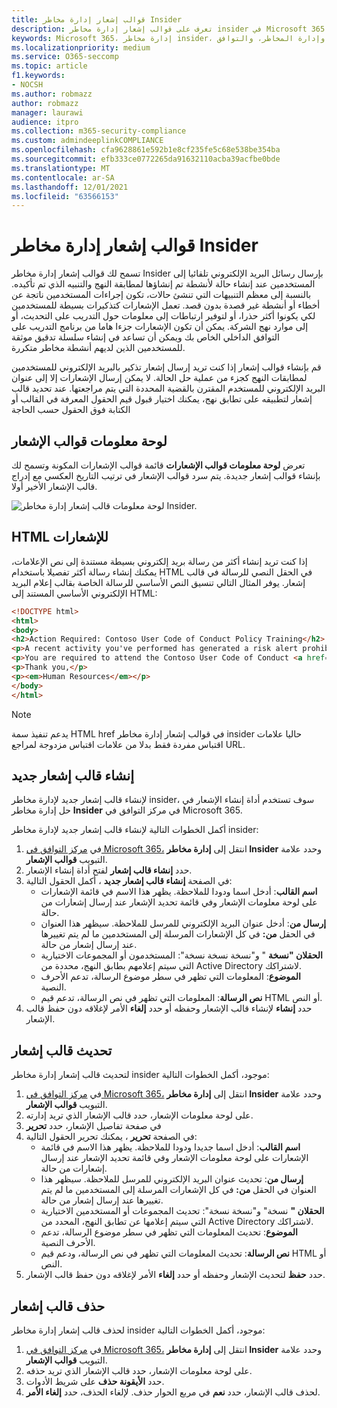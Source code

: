 ```yaml
---
title: قوالب إشعار إدارة مخاطر Insider
description: تعرف على قوالب إشعار إدارة مخاطر insider في Microsoft 365
keywords: Microsoft 365، إدارة مخاطر insider، وإدارة المخاطر، والتوافق
ms.localizationpriority: medium
ms.service: O365-seccomp
ms.topic: article
f1.keywords:
- NOCSH
ms.author: robmazz
author: robmazz
manager: laurawi
audience: itpro
ms.collection: m365-security-compliance
ms.custom: admindeeplinkCOMPLIANCE
ms.openlocfilehash: cfa9628861e592b1e8cf235fe5c68e538be354ba
ms.sourcegitcommit: efb333ce0772265da91632110acba39acfbe0bde
ms.translationtype: MT
ms.contentlocale: ar-SA
ms.lasthandoff: 12/01/2021
ms.locfileid: "63566153"
---
```

# <a name="insider-risk-management-notice-templates"></a>قوالب إشعار إدارة مخاطر Insider

تسمح لك قوالب إشعار إدارة مخاطر Insider بإرسال رسائل البريد الإلكتروني تلقائيا إلى المستخدمين عند إنشاء حالة لأنشطة تم إنشاؤها لمطابقة النهج والتنبيه الذي تم تأكيده. بالنسبة إلى معظم التنبيهات التي تنشئ حالات، تكون إجراءات المستخدمين ناتجة عن أخطاء أو أنشطة غير قصدة بدون قصد. تعمل الإشعارات كتذكيرات بسيطة للمستخدمين لكي يكونوا أكثر حذرا، أو لتوفير ارتباطات إلى معلومات حول التدريب على التحديث، أو إلى موارد نهج الشركة. يمكن أن تكون الإشعارات جزءا هاما من برنامج التدريب على التوافق الداخلي الخاص بك ويمكن أن تساعد في إنشاء سلسلة تدقيق موثقة للمستخدمين الذين لديهم أنشطة مخاطر متكررة.

قم بإنشاء قوالب إشعار إذا كنت تريد إرسال إشعار تذكير بالبريد الإلكتروني للمستخدمين لمطابقات النهج كجزء من عملية حل الحالة. لا يمكن إرسال الإشعارات إلا إلى عنوان البريد الإلكتروني للمستخدم المقترن بالقضية المحددة التي يتم مراجعتها. عند تحديد قالب إشعار لتطبيقه على تطابق نهج، يمكنك اختيار قبول قيم الحقول المعرفة في القالب أو الكتابة فوق الحقول حسب الحاجة

## <a name="notice-templates-dashboard"></a>لوحة معلومات قوالب الإشعار

تعرض **لوحة معلومات قوالب الإشعارات** قائمة قوالب الإشعارات المكونة وتسمح لك بإنشاء قوالب إشعار جديدة. يتم سرد قوالب الإشعار في ترتيب التاريخ العكسي مع إدراج قالب الإشعار الأخير أولا.

![لوحة معلومات قالب إشعار إدارة مخاطر Insider.](../media/insider-risk-notices-dashboard.png)

## <a name="html-for-notices"></a>HTML للإشعارات

إذا كنت تريد إنشاء أكثر من رسالة بريد إلكتروني بسيطة مستندة إلى نص الإعلامات، يمكنك إنشاء رسالة أكثر تفصيلا باستخدام HTML في الحقل النصي للرسالة في قالب إشعار. يوفر المثال التالي تنسيق النص الأساسي للرسالة الخاصة بقالب إعلام البريد الإلكتروني الأساسي المستند إلى HTML:

```HTML
<!DOCTYPE html>
<html>
<body>
<h2>Action Required: Contoso User Code of Conduct Policy Training</h2>
<p>A recent activity you've performed has generated a risk alert prohibited by the Contoso User <a href='https://www.contoso.com'>Code of Conduct Policy</a>.</p>
<p>You are required to attend the Contoso User Code of Conduct <a href='https://www.contoso.com'>training</a> within the next 14 days. Please contact <a href='mailto:hr@contoso.com'>Human Resources</a> with any questions about this training request.</p>
<p>Thank you,</p>
<p><em>Human Resources</em></p>
</body>
</html>
```

> [!NOTE]
> يدعم تنفيذ سمة HTML href في قوالب إشعار إدارة مخاطر insider حاليا علامات اقتباس مفردة فقط بدلا من علامات اقتباس مزدوجة لمراجع URL.

## <a name="create-a-new-notice-template"></a>إنشاء قالب إشعار جديد

لإنشاء قالب إشعار جديد لإدارة مخاطر insider، سوف تستخدم أداة إنشاء الإشعار في حل إدارة مخاطر **Insider** في مركز التوافق في Microsoft 365.

أكمل الخطوات التالية لإنشاء قالب إشعار جديد لإدارة مخاطر insider:

1. في [مركز التوافق في Microsoft 365،](https://compliance.microsoft.com) انتقل إلى **إدارة مخاطر Insider** وحدد علامة التبويب **قوالب الإشعار**.
2. حدد **إنشاء قالب إشعار** لفتح أداة إنشاء الإشعار.
3. في الصفحة **إنشاء قالب إشعار جديد** ، أكمل الحقول التالية:
    - **اسم القالب**: أدخل اسما ودودا للملاحظة. يظهر هذا الاسم في قائمة الإشعارات على لوحة معلومات الإشعار وفي قائمة تحديد الإشعار عند إرسال إشعارات من حالة.
    - **إرسال من**: أدخل عنوان البريد الإلكتروني للمرسل للملاحظة. سيظهر هذا العنوان في الحقل **من:** في كل الإشعارات المرسلة إلى المستخدمين ما لم يتم تغييرها عند إرسال إشعار من حالة.
    - **الحقلان "نسخة** " و"نسخة نسخة نسخة": المستخدمون أو المجموعات الاختيارية التي سيتم إعلامهم بطابق النهج، محددة من Active Directory لاشتراكك.
    - **الموضوع**: المعلومات التي تظهر في سطر موضوع الرسالة، تدعم الأحرف النصية.
    - **نص الرسالة**: المعلومات التي تظهر في نص الرسالة، تدعم قيم HTML أو النص.
4. حدد **إنشاء** لإنشاء قالب الإشعار وحفظه أو حدد **إلغاء** الأمر لإغلاقه دون حفظ قالب الإشعار.

## <a name="update-a-notice-template"></a>تحديث قالب إشعار

لتحديث قالب إشعار إدارة مخاطر insider موجود، أكمل الخطوات التالية:

1. في [مركز التوافق في Microsoft 365،](https://compliance.microsoft.com) انتقل إلى **إدارة مخاطر Insider** وحدد علامة التبويب **قوالب الإشعار**.
2. على لوحة معلومات الإشعار، حدد قالب الإشعار الذي تريد إدارته.
3. في صفحة تفاصيل الإشعار، حدد **تحرير**
4. في الصفحة **تحرير** ، يمكنك تحرير الحقول التالية:
    - **اسم القالب**: أدخل اسما جديدا ودودا للملاحظة. يظهر هذا الاسم في قائمة الإشعارات على لوحة معلومات الإشعار وفي قائمة تحديد الإشعار عند إرسال إشعارات من حالة.
    - **إرسال من**: تحديث عنوان البريد الإلكتروني للمرسل للملاحظة. سيظهر هذا العنوان في الحقل **من:** في كل الإشعارات المرسلة إلى المستخدمين ما لم يتم تغييرها عند إرسال إشعار من حالة.
    - **الحقلان "** نسخة" و"نسخة نسخة": تحديث المجموعات أو المستخدمين الاختيارية التي سيتم إعلامها عن تطابق النهج، المحدد من Active Directory لاشتراكك.
    - **الموضوع**: تحديث المعلومات التي تظهر في سطر موضوع الرسالة، تدعم الأحرف النصية.
    - **نص الرسالة**: تحديث المعلومات التي تظهر في نص الرسالة، ودعم قيم HTML أو النص.
5. حدد **حفظ** لتحديث الإشعار وحفظه أو حدد **إلغاء** الأمر لإغلاقه دون حفظ قالب الإشعار.

## <a name="delete-a-notice-template"></a>حذف قالب إشعار

لحذف قالب إشعار إدارة مخاطر insider موجود، أكمل الخطوات التالية:

1. في [مركز التوافق في Microsoft 365،](https://compliance.microsoft.com) انتقل إلى **إدارة مخاطر Insider** وحدد علامة التبويب **قوالب الإشعار**.
2. على لوحة معلومات الإشعار، حدد قالب الإشعار الذي تريد حذفه.
3. حدد **الأيقونة حذف** على شريط الأدوات.
4. لحذف قالب الإشعار، حدد **نعم** في مربع الحوار حذف. لإلغاء الحذف، حدد **إلغاء الأمر**.
